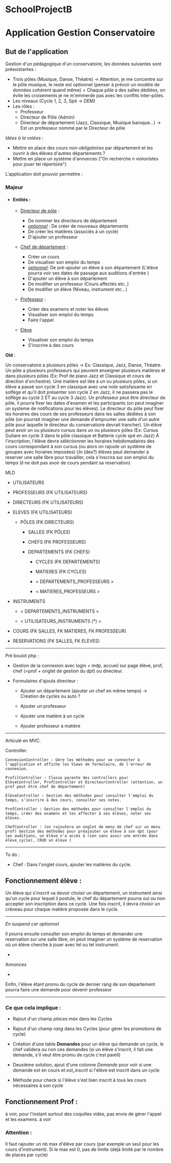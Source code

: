 # SchoolProjectB

# Application Gestion Conservatoire

## But de l'application

Gestion d'un pédagogique d'un conservatoire, les données suivantes sont préexistantes :

- Trois pôles (Musique, Danse, Théatre) -> Attention, je me concentre sur le pôle musique, le reste est optionnel (penser à prévoir un modèle de données cohérent quand même) + Chaque pôle a des salles dédiées, on évite les croisements je ne m'emmerde pas avec les conflits inter-pôles.
- Les niveaux (Cycle 1, 2, 3, Spé -> DEM)
- Les rôles :
  - Professeur
  - Directeur de Pôle (Admin)
  - Directeur de département (Jazz, Classique, Musique baroque...) -> Est un professeur nommé par le Directeur de pôle

*Idées à la volées* :

- Mettre en place des cours *non-obligatoires* par département et les ouvrir à des élèves d'autres départements ?
- Mettre en place un système d'annonces ("On recherche n violonistes pour jouer tel répertoire")

L'application doit pouvoir permettre :

### Majeur

- #### Entités :
  
  - <u>Directeur de pôle</u> :
    
    - De nommer les directeurs de département
    - <u>*optionnel*</u> : De créer de nouveaux départements
    - De créer les matières (associés à un cycle)
    - D'ajouter un professeur
  
  - <u>Chef de département</u> :
    
    - Créer un cours 
    - De visualiser son emploi du temps
    - <u>*optionnel*</u>: De pré-ajouter un élève à son département (L'élève pourra voir ses dates de passage aux auditions d'entrée )
    - D'ajouter un élève à son département
    - De modifier un professeur (Cours affectés etc..)
    - De modifier un élève (Niveau, instrument etc...)
  
  - <u>Professeur</u> :
    
    - Créer des examens et noter les élèves
    - Visualiser son emploi du temps
    - Faire l'appel
  
  - <u>Elève</u>
    
    - Visualiser son emploi du temps
    - S'inscrire à des cours

**Old** :

Un conservatoire a plusieurs pôles -> Ex: Classique,  Jazz, Danse, Théatre. Un pôle a plusieurs professeurs qui peuvent  enseigner plusieurs matières et dans plusieurs pôles (Ex: Prof de piano Jazz et Classique et cours de direction d'orchestre). Une matière est  liée à un ou plusieurs pôles, si un élève a passé son cycle 3 en classique avec une note satisfaisante en solfège et qu'il doit présenter son cycle 2 en Jazz, il ne passera pas le solfège au cycle 2 ET au  cycle 3 Jazz). Un professeur peut être directeur de pôle, il pourra fixer les dates d'examen et les participants (on peut imaginer un systeme de  notifications pour les élèves). Le directeur du pôle peut fixer les horaires des cours de ses professeurs dans les salles dédiées à son pôle (on pourrait imaginer une demande d'emprunter une salle d'un autre pôle pour laquelle le  directeur du conservatoire devrait trancher). Un élève peut avoir un ou plusieurs cursus dans un ou plusieurs pôles  (Ex: Cursus Guitare en cycle 3 dans le pôle classique et Batterie cycle spé en Jazz) À l'inscription, l'élève devra séléctionner les horaires hebdomadaires  des cours correspondant à son cursus (ou alors on rajoute un système de  groupes avec horaires imposées) Un (des?) élèves peut demander à reserver une salle libre pour  travailler, cela s'inscrira sur son emploi du temps (il ne doit pas avoir de cours pendant sa reservation)

MLD

- UTILISATEURS

- PROFESSEURS (FK UTILISATEURS)

- DIRECTEURS (FK UTILISATEURS)

- ELEVES (FK UTILISATEURS)
  
  - PÔLES (FK DIRECTEURS)
    
    - SALLES (FK PÔLES)
    
    - CHEFS (FK PROFESSEURS)
    
    - DEPARTEMENTS (FK CHEFS)
      
      - CYCLES (FK DEPARTEMENTS)
      
      - MATIERES (FK CYCLES)
      
      - < DEPARTEMENTS_PROFESSEURS >
      
      - < MATIERES_PROFESSEURS >

- INSTRUMENTS
  
  - < DEPARTEMENTS_INSTRUMENTS >
  
  - < UTILISATEURS_INSTRUMENTS (*) >

- COURS (FK SALLES, FK MATIERES, FK PROFESSEUR)

- RESERVATIONS (FK SALLES, FK ELEVES)

----

Pré boulot php :

- Gestion de la connexion avec login + mdp, accueil sur page élève, prof, chef (=prof + onglet de gestion du dpt) ou directeur.

- Formulaires d'ajouts directeur :
  
  - Ajouter un département (ajouter un chef en même temps) -> Création de cycles ou auto ?
  
  - Ajouter un professeur
  
  - Ajouter une matière à un cycle
  
  - Ajouter professeur à matière

---

Articulé en MVC.

Controller:

    ConnexionController : Gère les méthodes pour se connecter à l'application et affiche les Views de formulaire, de l'erreur de connexion.
    
    ProfilController : Classe parente des controllers pour ElèveController, ProfController et DirecteurController (attention, un prof peut être chef de département)
    
    ElèveController : Gestion des méthodes pour consulter l'emploi du temps, s'inscrire à des cours, consulter ses notes.
    
    ProfController : Gestion des méthodes pour consulter l'emploi du temps, créer des examens et les affecter à ses élèves, noter ses élèves.
    
    ChefController : (on rajoutera un onglet de menu de chef sur un menu prof) Gestion des méthodes pour préajouter un élève à son dpt (pour les auditions, un élève n'a accès à rien sans avoir une entrée dans élève_cycle), CRUD un élève (

---

To do :

- Chef : Dans l'onglet cours, ajouter les matières du cycle. 

## Fonctionnement élève :

Un élève qui s'inscrit va devoir choisir un département, un instrument ainsi qu'un cycle pour lequel il postule, le chef du département pourra oui ou non accepter son inscription dans ce cycle. Une fois inscrit, il devra choisir un créneau pour chaque matière proposée dans le cycle.

---

*En suspend car optionnel*

Il pourra ensuite consulter son emploi du temps et demander une reservation sur une salle libre, on peut imaginer un système de reservation où un élève cherche à jouer avec tel ou tel instrument.

+

Annonces

+

Enfin, l'élève étant promu du cycle de dernier rang de son département pourra faire une demande pour devenir professeur

---

### Ce que cela implique :

- Rajout d'un champ *places max* dans les Cycles

- Rajout d'un champ *rang* dans les Cycles (pour gérer les promotions de cycle)

- Création d'une table **Demandes** pour un élève qui demande un cycle, le chef validera ou non ces demandes (si un élève s'inscrit, il fait une demande, s'il veut être promu de cycle c'est pareil)

- Deuxième solution, ajout d'une colonne *Demande* pour voir si une demande est en cours et *est_inscrit* si l'élève est inscrit dans un cycle

- Méthode pour check si l'élève s'est bien inscrit à tous les cours nécessaires à son cycle

## Fonctionnement Prof :

à voir, pour l'instant surtout des coquilles vides, pas envie de gérer l'appel et les examens. à voir

### Attention :

Il faut rajouter un nb max d'élève par cours (par exemple un seul pour les cours d'instrument). Si le max est 0, pas de limite (déjà limité par le nombre de places par cycle)